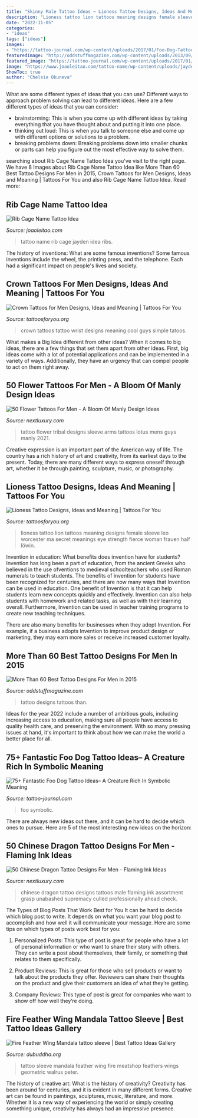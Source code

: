 ```yaml
---
title: "Skinny Male Tattoo Ideas ~ Lioness Tattoo Designs, Ideas And Meaning"
description: "Lioness tattoo lion tattoos meaning designs female sleeve leo worcester ma secret meanings eye strength fierce woman frauen half löwin"
date: "2022-11-05"
categories:
- "ideas"
tags: ["ideas"]
images:
- "https://tattoo-journal.com/wp-content/uploads/2017/01/Foo-Dog-Tattoo-64-768x768.jpg"
featuredImage: "http://oddstuffmagazine.com/wp-content/uploads/2013/09/Best-tattoo-designs-for-Men-19-539x800.jpg"
featured_image: "https://tattoo-journal.com/wp-content/uploads/2017/01/Foo-Dog-Tattoo-64-768x768.jpg"
image: "https://www.joaoleitao.com/tattoo-name/wp-content/uploads/jayden-name-tattoo-design-men-ribs.jpg"
ShowToc: true
author: "Chelsie Okuneva"
---
```



What are some different types of ideas that you can use?
Different ways to approach problem solving can lead to different ideas. Here are a few different types of ideas that you can consider: 
- brainstorming: This is when you come up with different ideas by taking everything that you have thought about and putting it into one place. 
- thinking out loud: This is when you talk to someone else and come up with different options or solutions to a problem. 
- breaking problems down: Breaking problems down into smaller chunks or parts can help you figure out the most effective way to solve them.

	

		
searching about Rib Cage Name Tattoo Idea you've visit to the right page. We have 8 Images about Rib Cage Name Tattoo Idea like More Than 60 Best Tattoo Designs For Men in 2015, Crown Tattoos for Men Designs, Ideas and Meaning | Tattoos For You and also Rib Cage Name Tattoo Idea. Read more:
		
    
## Rib Cage Name Tattoo Idea

<img loading=lazy src="https://www.joaoleitao.com/tattoo-name/wp-content/uploads/jayden-name-tattoo-design-men-ribs.jpg" onerror="this.onerror=null;this.src='https://tse3.mm.bing.net/th?id=OIP.70SEMlRS-gF8XcEcDWhiygHaJ4&amp;pid=15.1';" alt="Rib Cage Name Tattoo Idea">

_Source: joaoleitao.com_

>tattoo name rib cage jayden idea ribs. 

	

The history of inventions: What are some famous inventions?
Some famous inventions include the wheel, the printing press, and the telephone. Each had a significant impact on people's lives and society.

    
## Crown Tattoos For Men Designs, Ideas And Meaning | Tattoos For You

<img loading=lazy src="https://www.tattoosforyou.org/wp-content/uploads/2017/11/Small-Crown-Tattoos-for-Men.jpg" onerror="this.onerror=null;this.src='https://tse3.mm.bing.net/th?id=OIP.IvZnX5iCI8ezlg7gsMf-aAHaJ3&amp;pid=15.1';" alt="Crown Tattoos for Men Designs, Ideas and Meaning | Tattoos For You">

_Source: tattoosforyou.org_

>crown tattoos tattoo wrist designs meaning cool guys simple tatoos. 

	

What makes a Big Idea different from other ideas?
When it comes to big ideas, there are a few things that set them apart from other ideas. First, big ideas come with a lot of potential applications and can be implemented in a variety of ways. Additionally, they have an urgency that can compel people to act on them right away.

    
## 50 Flower Tattoos For Men - A Bloom Of Manly Design Ideas

<img loading=lazy src="http://nextluxury.com/wp-content/uploads/flower-tribal-tattoo-designs-for-arms-for-men-on-sleeve.jpg" onerror="this.onerror=null;this.src='https://tse4.mm.bing.net/th?id=OIP.Bxalc2DMGmKjqNXKg0KE9QAAAA&amp;pid=15.1';" alt="50 Flower Tattoos For Men - A Bloom Of Manly Design Ideas">

_Source: nextluxury.com_

>tattoo flower tribal designs sleeve arms tattoos lotus mens guys manly 2021. 

	

Creative expression is an important part of the American way of life. The country has a rich history of art and creativity, from its earliest days to the present. Today, there are many different ways to express oneself through art, whether it be through painting, sculpture, music, or photography.

    
## Lioness Tattoo Designs, Ideas And Meaning | Tattoos For You

<img loading=lazy src="https://www.tattoosforyou.org/wp-content/uploads/2017/09/Lioness-Tattoo-Pictures.jpg" onerror="this.onerror=null;this.src='https://tse4.mm.bing.net/th?id=OIP.qt-y5qR7fpXl2gKkTVJS9gHaJ3&amp;pid=15.1';" alt="Lioness Tattoo Designs, Ideas and Meaning | Tattoos For You">

_Source: tattoosforyou.org_

>lioness tattoo lion tattoos meaning designs female sleeve leo worcester ma secret meanings eye strength fierce woman frauen half löwin. 

	

Invention in education: What benefits does invention have for students?
Invention has long been a part of education, from the ancient Greeks who believed in the use ofventions to medieval schoolteachers who used Roman numerals to teach students. The benefits of invention for students have been recognized for centuries, and there are now many ways that Invention can be used in education. 
One benefit of Invention is that it can help students learn new concepts quickly and effectively. Invention can also help students with homework and related tasks, as well as with their learning overall. Furthermore, Invention can be used in teacher training programs to create new teaching techniques. 

There are also many benefits for businesses when they adopt Invention. For example, if a business adopts Invention to improve product design or marketing, they may earn more sales or receive increased customer loyalty.

    
## More Than 60 Best Tattoo Designs For Men In 2015

<img loading=lazy src="http://oddstuffmagazine.com/wp-content/uploads/2013/09/Best-tattoo-designs-for-Men-19-539x800.jpg" onerror="this.onerror=null;this.src='https://tse2.mm.bing.net/th?id=OIP.aaRd9T5jHle0MQaT48wnaAHaK_&amp;pid=15.1';" alt="More Than 60 Best Tattoo Designs For Men in 2015">

_Source: oddstuffmagazine.com_

>tattoo designs tattoos than. 

	

Ideas for the year 2022 include a number of ambitious goals, including increasing access to education, making sure all people have access to quality health care, and preserving the environment. With so many pressing issues at hand, it's important to think about how we can make the world a better place for all.

    
## 75+ Fantastic Foo Dog Tattoo Ideas– A Creature Rich In Symbolic Meaning

<img loading=lazy src="https://tattoo-journal.com/wp-content/uploads/2017/01/Foo-Dog-Tattoo-64-768x768.jpg" onerror="this.onerror=null;this.src='https://tse4.mm.bing.net/th?id=OIP.jN_97JgC_b4s-8HvDSNU-wHaHa&amp;pid=15.1';" alt="75+ Fantastic Foo Dog Tattoo Ideas– A Creature Rich In Symbolic Meaning">

_Source: tattoo-journal.com_

>foo symbolic. 

	

There are always new ideas out there, and it can be hard to decide which ones to pursue. Here are 5 of the most interesting new ideas on the horizon: 

    
## 50 Chinese Dragon Tattoo Designs For Men - Flaming Ink Ideas

<img loading=lazy src="http://nextluxury.com/wp-content/uploads/back-chinese-dragon-male-tattoo-design-inspiration.jpg" onerror="this.onerror=null;this.src='https://tse1.mm.bing.net/th?id=OIP.DLuVTWJXcXiJdPATQgP9ZQAAAA&amp;pid=15.1';" alt="50 Chinese Dragon Tattoo Designs For Men - Flaming Ink Ideas">

_Source: nextluxury.com_

>chinese dragon tattoo designs tattoos male flaming ink assortment grasp unabashed supremacy culled professionally ahead check. 

	

The Types of Blog Posts That Work Best for You
It can be hard to decide which blog post to write.  It depends on what you want your blog post to accomplish and how well it will communicate your message. Here are some tips on which types of posts work best for you:
1. Personalized Posts: This type of post is great for people who have a lot of personal information or who want to share their story with others. They can write a post about themselves, their family, or something that relates to them specifically.

2. Product Reviews: This is great for those who sell products or want to talk about the products they offer. Reviewers can share their thoughts on the product and give their customers an idea of what they’re getting.

3. Company Reviews: This type of post is great for companies who want to show off how well they’re doing.

    
## Fire Feather Wing Mandala Tattoo Sleeve | Best Tattoo Ideas Gallery

<img loading=lazy src="http://www.dubuddha.org/wp-content/uploads/2015/02/Fire-Feather-Wing-Mandala-tattoo-sleeve.jpg" onerror="this.onerror=null;this.src='https://tse3.mm.bing.net/th?id=OIP.2cEPkPWAmcQs55j_2DMtegAAAA&amp;pid=15.1';" alt="Fire Feather Wing Mandala tattoo sleeve | Best Tattoo Ideas Gallery">

_Source: dubuddha.org_

>tattoo sleeve mandala feather wing fire meatshop feathers wings geometric walrus peter. 

	

The history of creative art: What is the history of creativity?
Creativity has been around for centuries, and it is evident in many different forms. Creative art can be found in paintings, sculptures, music, literature, and more. Whether it is a new way of experiencing the world or simply creating something unique, creativity has always had an impressive presence.

